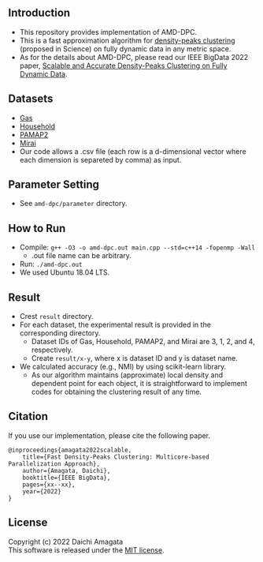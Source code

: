 ## Introduction
* This repository provides implementation of AMD-DPC.
* This is a fast approximation algorithm for [density-peaks clustering](https://science.sciencemag.org/content/344/6191/1492.full) (proposed in Science) on fully dynamic data in any metric space.
* As for the details about AMD-DPC, please read our IEEE BigData 2022 paper, [Scalable and Accurate Density-Peaks Clustering on Fully Dynamic Data](https://).

## Datasets
* [Gas](https://archive.ics.uci.edu/ml/datasets/Gas+sensor+array+under+dynamic+gas+mixtures)
* [Household](https://archive.ics.uci.edu/ml/datasets/Individual+household+electric+power+consumption)
* [PAMAP2](https://archive.ics.uci.edu/ml/datasets/PAMAP2+Physical+Activity+Monitoring)
* [Mirai](https://archive.ics.uci.edu/ml/datasets/Kitsune+Network+Attack+Dataset)
* Our code allows a .csv file (each row is a d-dimensional vector where each dimension is separeted by comma) as input.

## Parameter Setting
* See `amd-dpc/parameter` directory.

## How to Run
* Compile: `g++ -O3 -o amd-dpc.out main.cpp --std=c++14 -fopenmp -Wall`
   * .out file name can be arbitrary.
* Run: `./amd-dpc.out`
* We used Ubuntu 18.04 LTS.

## Result
* Crest `result` directory.
* For each dataset, the experimental result is provided in the corresponding directory.
   * Dataset IDs of Gas, Household, PAMAP2, and Mirai are 3, 1, 2, and 4, respectively.
   * Create `result/x-y`, where x is dataset ID and y is dataset name.
* We calculated accuracy (e.g., NMI) by using scikit-learn library.
   * As our algorithm maintains (approximate) local density and dependent point for each object, it is straightforward to implement codes for obtaining the clustering result of any time.



## Citation
If you use our implementation, please cite the following paper.
``` 
@inproceedings{amagata2022scalable,  
    title={Fast Density-Peaks Clustering: Multicore-based Parallelization Approach},  
    author={Amagata, Daichi},  
    booktitle={IEEE BigData},  
    pages={xx--xx},  
    year={2022}  
}
```

## License
Copyright (c) 2022 Daichi Amagata  
This software is released under the [MIT license](https://github.com/amgt-d1/AMD-DPC/blob/main/license.txt).
